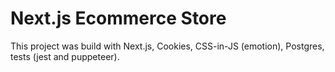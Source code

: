 # Next.js Ecommerce Store

This project was build with Next.js, Cookies, CSS-in-JS (emotion), Postgres, tests (jest and puppeteer).

